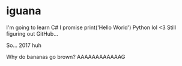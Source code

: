 # iguana
I'm going to learn C# I promise
print('Hello World')
Python lol <3
Still figuring out GitHub...

So... 2017 huh

Why do bananas go brown?
AAAAAAAAAAAAG
